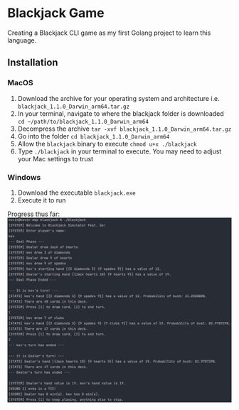 # Blackjack Game
Creating a Blackjack CLI game as my first Golang project to learn this language.

## Installation
### MacOS

1. Download the archive for your operating system and architecture i.e. `blackjack_1.1.0_Darwin_arm64.tar.gz`
2. In your terminal, navigate to where the blackjack folder is downloaded `cd ~/path/to/blackjack_1.1.0_Darwin_arm64`
3. Decompress the archive `tar -xvf blackjack_1.1.0_Darwin_arm64.tar.gz`
4. Go into the folder `cd blackjack_1.1.0_Darwin_arm64`
5. Allow the `blackjack` binary to execute `chmod u+x ./blackjack`
7. Type `./blackjack` in your terminal to execute. You may need to adjust your Mac settings to trust

### Windows
1. Download the executable `blackjack.exe`
2. Execute it to run

Progress thus far:  
![2022-03-13](media/2022-07-28.png)
